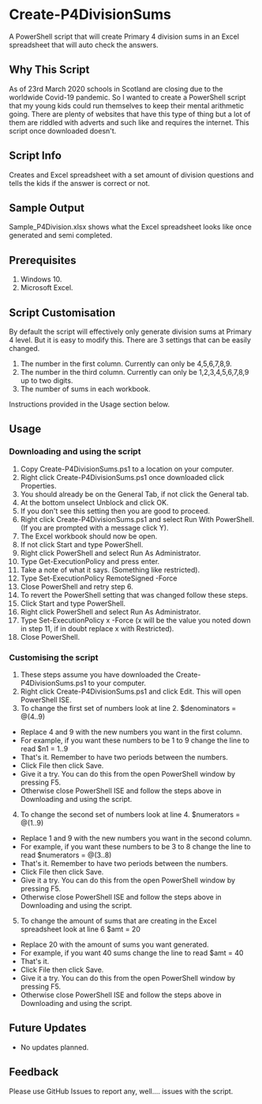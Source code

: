 # Create-P4DivisionSums
A PowerShell script that will create Primary 4 division sums in an Excel spreadsheet that will auto check the answers.

## Why This Script

As of 23rd March 2020 schools in Scotland are closing due to the worldwide Covid-19 pandemic. So I wanted to create a PowerShell script that my young kids could run themselves to keep their mental arithmetic going. There are plenty of websites that have this type of thing but a lot of them are riddled with adverts and such like and requires the internet. This script once downloaded doesn't. 

## Script Info

Creates and Excel spreadsheet with a set amount of division questions and tells the kids if the answer is correct or not.

## Sample Output

Sample_P4Division.xlsx shows what the Excel spreadsheet looks like once generated and semi completed. 

## Prerequisites

1. Windows 10.
2. Microsoft Excel.

## Script Customisation
By default the script will effectively only generate division sums at Primary 4 level. But it is easy to modify this. There are 3 settings that can be easily changed. 

1. The number in the first column. Currently can only be 4,5,6,7,8,9.
2. The number in the third column. Currently can only be 1,2,3,4,5,6,7,8,9 up to two digits. 
3. The number of sums in each workbook. 

Instructions provided in the Usage section below.

## Usage

### Downloading and using the script

1. Copy Create-P4DivisionSums.ps1 to a location on your computer. 
2. Right click Create-P4DivisionSums.ps1 once downloaded click Properties.
3. You should already be on the General Tab, if not click the General tab.
4. At the bottom unselect Unblock and click OK.
5. If you don't see this setting then you are good to proceed.
6. Right click Create-P4DivisionSums.ps1 and select Run With PowerShell. (If you are prompted with a message click Y).
7. The Excel workbook should now be open.
8. If not click Start and type PowerShell.
9. Right click PowerShell and select Run As Administrator.
10. Type Get-ExecutionPolicy and press enter.
11. Take a note of what it says. (Something like restricted).
12. Type Set-ExecutionPolicy RemoteSigned -Force
13. Close PowerShell and retry step 6. 
14. To revert the PowerShell setting that was changed follow these steps.
15. Click Start and type PowerShell.
16. Right click PowerShell and select Run As Administrator.
17. Type Set-ExecutionPolicy x -Force (x will be the value you noted down in step 11, if in doubt replace x with Restricted).
18. Close PowerShell.

### Customising the script

1. These steps assume you have downloaded the Create-P4DivisionSums.ps1 to your computer.
2. Right click Create-P4DivisionSums.ps1 and click Edit. This will open PowerShell ISE.
3. To change the first set of numbers look at line 2. $denominators = @(4..9)
  - Replace 4 and 9 with the new numbers you want in the first column.
  - For example, if you want these numbers to be 1 to 9 change the line to read $n1 = 1..9
  - That's it. Remember to have two periods between the numbers. 
  - Click File then click Save.
  - Give it a try. You can do this from the open PowerShell window by pressing F5. 
  - Otherwise close PowerShell ISE and follow the steps above in Downloading and using the script.
4. To change the second set of numbers look at line 4. $numerators = @(1..9)
  - Replace 1 and 9 with the new numbers you want in the second column.
  - For example, if you want these numbers to be 3 to 8 change the line to read $numerators = @(3..8)
  - That's it. Remember to have two periods between the numbers. 
  - Click File then click Save.
  - Give it a try. You can do this from the open PowerShell window by pressing F5. 
  - Otherwise close PowerShell ISE and follow the steps above in Downloading and using the script.
5. To change the amount of sums that are creating in the Excel spreadsheet look at line 6 $amt = 20
  - Replace 20 with the amount of sums you want generated.
  - For example, if you want 40 sums change the line to read $amt = 40
  - That's it.
  - Click File then click Save.
  - Give it a try. You can do this from the open PowerShell window by pressing F5. 
  - Otherwise close PowerShell ISE and follow the steps above in Downloading and using the script.
  
## Future Updates

- No updates planned.

## Feedback

Please use GitHub Issues to report any, well.... issues with the script.
